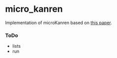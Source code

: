 # micro_kanren

Implementation of microKanren based on [this paper](http://webyrd.net/scheme-2013/papers/HemannMuKanren2013.pdf).

### ToDo

* lists
* run
